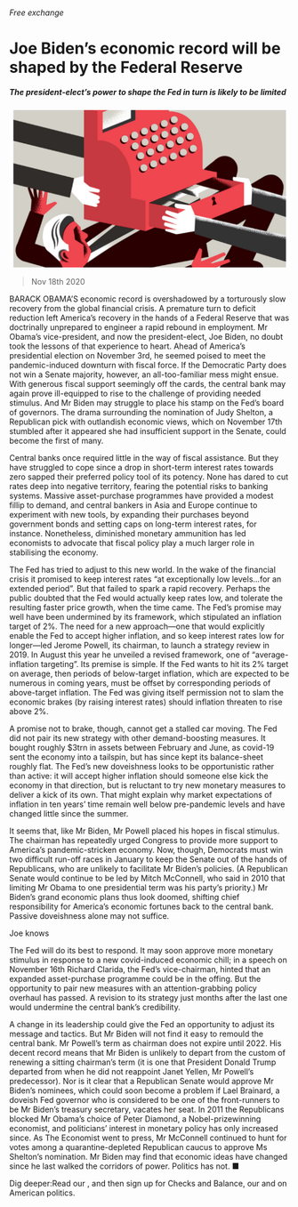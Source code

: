 ###### Free exchange

# Joe Biden’s economic record will be shaped by the Federal Reserve 

##### The president-elect’s power to shape the Fed in turn is likely to be limited 

![image](images/20201121_FND000.jpg) 

> Nov 18th 2020 

BARACK OBAMA’S economic record is overshadowed by a torturously slow recovery from the global financial crisis. A premature turn to deficit reduction left America’s recovery in the hands of a Federal Reserve that was doctrinally unprepared to engineer a rapid rebound in employment. Mr Obama’s vice-president, and now the president-elect, Joe Biden, no doubt took the lessons of that experience to heart. Ahead of America’s presidential election on November 3rd, he seemed poised to meet the pandemic-induced downturn with fiscal force. If the Democratic Party does not win a Senate majority, however, an all-too-familiar mess might ensue. With generous fiscal support seemingly off the cards, the central bank may again prove ill-equipped to rise to the challenge of providing needed stimulus. And Mr Biden may struggle to place his stamp on the Fed’s board of governors. The drama surrounding the nomination of Judy Shelton, a Republican pick with outlandish economic views, which on November 17th stumbled after it appeared she had insufficient support in the Senate, could become the first of many.

Central banks once required little in the way of fiscal assistance. But they have struggled to cope since a drop in short-term interest rates towards zero sapped their preferred policy tool of its potency. None has dared to cut rates deep into negative territory, fearing the potential risks to banking systems. Massive asset-purchase programmes have provided a modest fillip to demand, and central bankers in Asia and Europe continue to experiment with new tools, by expanding their purchases beyond government bonds and setting caps on long-term interest rates, for instance. Nonetheless, diminished monetary ammunition has led economists to advocate that fiscal policy play a much larger role in stabilising the economy.



The Fed has tried to adjust to this new world. In the wake of the financial crisis it promised to keep interest rates “at exceptionally low levels...for an extended period”. But that failed to spark a rapid recovery. Perhaps the public doubted that the Fed would actually keep rates low, and tolerate the resulting faster price growth, when the time came. The Fed’s promise may well have been undermined by its framework, which stipulated an inflation target of 2%. The need for a new approach—one that would explicitly enable the Fed to accept higher inflation, and so keep interest rates low for longer—led Jerome Powell, its chairman, to launch a strategy review in 2019. In August this year he unveiled a revised framework, one of “average-inflation targeting”. Its premise is simple. If the Fed wants to hit its 2% target on average, then periods of below-target inflation, which are expected to be numerous in coming years, must be offset by corresponding periods of above-target inflation. The Fed was giving itself permission not to slam the economic brakes (by raising interest rates) should inflation threaten to rise above 2%.

A promise not to brake, though, cannot get a stalled car moving. The Fed did not pair its new strategy with other demand-boosting measures. It bought roughly $3trn in assets between February and June, as covid-19 sent the economy into a tailspin, but has since kept its balance-sheet roughly flat. The Fed’s new doveishness looks to be opportunistic rather than active: it will accept higher inflation should someone else kick the economy in that direction, but is reluctant to try new monetary measures to deliver a kick of its own. That might explain why market expectations of inflation in ten years’ time remain well below pre-pandemic levels and have changed little since the summer.

It seems that, like Mr Biden, Mr Powell placed his hopes in fiscal stimulus. The chairman has repeatedly urged Congress to provide more support to America’s pandemic-stricken economy. Now, though, Democrats must win two difficult run-off races in January to keep the Senate out of the hands of Republicans, who are unlikely to facilitate Mr Biden’s policies. (A Republican Senate would continue to be led by Mitch McConnell, who said in 2010 that limiting Mr Obama to one presidential term was his party’s priority.) Mr Biden’s grand economic plans thus look doomed, shifting chief responsibility for America’s economic fortunes back to the central bank. Passive doveishness alone may not suffice.

Joe knows

The Fed will do its best to respond. It may soon approve more monetary stimulus in response to a new covid-induced economic chill; in a speech on November 16th Richard Clarida, the Fed’s vice-chairman, hinted that an expanded asset-purchase programme could be in the offing. But the opportunity to pair new measures with an attention-grabbing policy overhaul has passed. A revision to its strategy just months after the last one would undermine the central bank’s credibility.

A change in its leadership could give the Fed an opportunity to adjust its message and tactics. But Mr Biden will not find it easy to remould the central bank. Mr Powell’s term as chairman does not expire until 2022. His decent record means that Mr Biden is unlikely to depart from the custom of renewing a sitting chairman’s term (it is one that President Donald Trump departed from when he did not reappoint Janet Yellen, Mr Powell’s predecessor). Nor is it clear that a Republican Senate would approve Mr Biden’s nominees, which could soon become a problem if Lael Brainard, a doveish Fed governor who is considered to be one of the front-runners to be Mr Biden’s treasury secretary, vacates her seat. In 2011 the Republicans blocked Mr Obama’s choice of Peter Diamond, a Nobel-prizewinning economist, and politicians’ interest in monetary policy has only increased since. As The Economist went to press, Mr McConnell continued to hunt for votes among a quarantine-depleted Republican caucus to approve Ms Shelton’s nomination. Mr Biden may find that economic ideas have changed since he last walked the corridors of power. Politics has not. ■

Dig deeper:Read our , and then sign up for Checks and Balance, our  and  on American politics.

